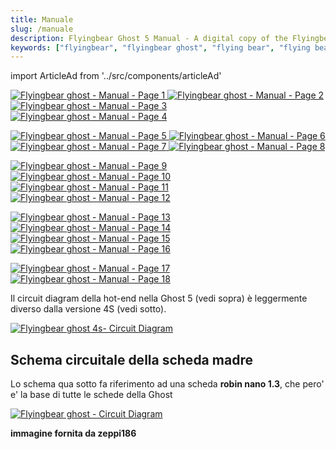 ```yaml
---
title: Manuale
slug: /manuale
description: Flyingbear Ghost 5 Manual - A digital copy of the Flyingbear Ghost manual, scanned by one of the members of our community. Includes instructions, connections and circuit diagrams
keywords: ["flyingbear", "flyingbear ghost", "flying bear", "flying bear ghost", "manual", "3d printing", "3d print", "flyingbear ghost manual", "flying bear ghost manual"]
---
```


import ArticleAd from '../src/components/articleAd'

[ ![Flyingbear ghost - Manual - Page 1](/img/manuale/page01.webp) ](/img/manuale/page01.webp)
[ ![Flyingbear ghost - Manual - Page 2](/img/manuale/page02.webp) ](/img/manuale/page02.webp)
[ ![Flyingbear ghost - Manual - Page 3](/img/manuale/page03.webp) ](/img/manuale/page03.webp)
[ ![Flyingbear ghost - Manual - Page 4](/img/manuale/page04.webp) ](/img/manuale/page04.webp)


<ArticleAd/>

[ ![Flyingbear ghost - Manual - Page 5](/img/manuale/page05.webp) ](/img/manuale/page05.webp)
[ ![Flyingbear ghost - Manual - Page 6](/img/manuale/page06.webp) ](/img/manuale/page06.webp)
[ ![Flyingbear ghost - Manual - Page 7](/img/manuale/page07.webp) ](/img/manuale/page07.webp)
[ ![Flyingbear ghost - Manual - Page 8](/img/manuale/page08.webp) ](/img/manuale/page08.webp)


<ArticleAd/>

[ ![Flyingbear ghost - Manual - Page 9](/img/manuale/page09.webp) ](/img/manuale/page09.webp)
[ ![Flyingbear ghost - Manual - Page 10](/img/manuale/page10.webp) ](/img/manuale/page10.webp)
[ ![Flyingbear ghost - Manual - Page 11](/img/manuale/page11.webp) ](/img/manuale/page11.webp)
[ ![Flyingbear ghost - Manual - Page 12](/img/manuale/page12.webp) ](/img/manuale/page12.webp)

<ArticleAd/>

[ ![Flyingbear ghost - Manual - Page 13](/img/manuale/page13.webp) ](/img/manuale/page13.webp)
[ ![Flyingbear ghost - Manual - Page 14](/img/manuale/page14.webp) ](/img/manuale/page14.webp)
[ ![Flyingbear ghost - Manual - Page 15](/img/manuale/page15.webp) ](/img/manuale/page15.webp)
[ ![Flyingbear ghost - Manual - Page 16](/img/manuale/page16.webp) ](/img/manuale/page16.webp)

<ArticleAd/>

[ ![Flyingbear ghost - Manual - Page 17](/img/manuale/page17.webp) ](/img/manuale/page17.webp)
[ ![Flyingbear ghost - Manual - Page 18](/img/manuale/page18.webp) ](/img/manuale/page18.webp)

Il circuit diagram della hot-end nella Ghost 5 (vedi sopra) è leggermente diverso dalla versione 4S (vedi sotto).

[ ![Flyingbear ghost 4s- Circuit Diagram](/img/manuale/page184S.webp) ](/img/manuale/page184S.webp)

<ArticleAd/>

## Schema circuitale della scheda madre

Lo schema qua sotto fa riferimento ad una scheda **robin nano 1.3**, che pero' e' la base di tutte le schede della Ghost

[ ![Flyingbear ghost - Circuit Diagram](/img/manuale/schemaPcb.webp) ](/img/manuale/schemaPcb.webp)

__immagine fornita da zeppi186__
